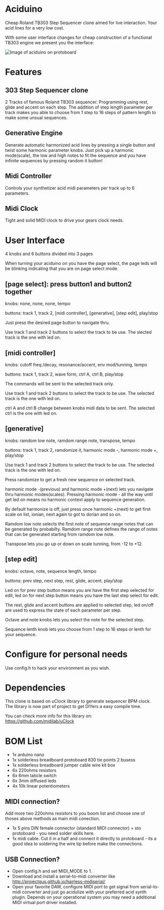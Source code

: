 # Aciduino

Cheap Roland TB303 Step Sequencer clone aimed for live interaction. Your acid lines for a very low cost.

With some user interface changes for cheap construction of a functional TB303 engine we present you the interface:

![Image of aciduino on protoboard](https://raw.githubusercontent.com/midilab/aciduino/master/Hardware/acid_step_sequencer-protoboard-v002.png)

# Features

## 303 Step Sequencer clone
2 Tracks of famous Roland TB303 sequencer. Programming using rest, glide and accent on each step. The addition of step length parameter per track makes you able to choose from 1 step to 16 steps of pattern length to make some unsual sequences.

## Generative Engine
Generate automatic harmonized acid lines by pressing a single button and twist some harmonic parameter knobs. Just pick up a harmonic mode(scale), the low and high notes to fit the sequence and you have infinite sequences by pressing random it button!

## Midi Controller
Controls your synthetizer acid midi parameters per track up to 6 parameters.

## Midi Clock
Tight and solid MIDI clock to drive your gears clock needs.

# User Interface

4 knobs and 6 buttons divided into 3 pages

When turning your aciduino on you have the page select, the page leds will be blinking indicating that you are on page select mode.

## [page select]: press button1 and button2 together
knobs: none, none, none, tempo

buttons: track 1, track 2, [midi controller], [generative], [step edit], play/stop

Just press the desired page button to navigate thru. 

Use track 1 and track 2 buttons to select the track to be use. The slected track is the one with led on.

## [midi controller]
knobs: cutoff freq./decay, resonance/accent, env mod/tunning, tempo

buttons: track 1, track 2, wave form, ctrl A, ctrl B, play/stop

The commands will be sent to the selected track only.

Use track 1 and track 2 buttons to select the track to be use. The selected track is the one with led on.

ctrl A and ctrl B change between knobs midi data to be sent. The selected ctrl is the one with led on.

## [generative]
knobs: ramdom low note, ramdom range note, transpose, tempo

buttons: track 1, track 2, ramdomize it, harmonic mode -, harmonic mode +, play/stop

Use track 1 and track 2 buttons to select the track to be use. The selected track is the one with led on.

Press randomize to get a fresh new sequence on selected track.

harmonic mode -(previous) and harmonic mode +(next) lets you navigate thru harmonic modes(scales). Pressing harmonic mode - all the way until get led on means no harmonic context apply to sequence generation.

By default harmonize is off, just press once harmonic +(next) to get first scale on list, ionian, next again to got to dorian and so on.

Ramdom low note selects the first note of sequence range notes that can be generated by probabilty. Ramdom range note defines the range of notes that can be generated starting from ramdom low note.

Transpose lets you go up or down on scale tunning, from -12 to +12.

## [step edit]
knobs: octave, note, sequence length, tempo 

buttons: prev step, next step, rest, glide, accent, play/stop

Led on for prev step button means you are have the first step selected for edit, led on for next step button means you have the last step select for edit.

The rest, glide and accent buttons are applied to selected step, led on/off are used to express the state of each parameter per step.

Octave and note knobs lets you select the note for the selected step.

Sequence lenth knob lets you choose from 1 step to 16 steps or lenth for your sequence.

# Configure for personal needs

Use config.h to hack your environment as you wish.

# Dependencies

This clone is based on uClock library to generate sequencer BPM clock. The library is now part of project to get DIYers a easy compile time.

You can check more info for this library on: https://github.com/midilab/uClock

# BOM List

* 1x arduino nano
* 1x solderless breadboard protoboard 830 tie points 2 busess
* 1x solderless breadboard jumper cable wire kit box
* 6x 220ohms resistors
* 6x 6mm taticle switch
* 6x 3mm diffused leds
* 4x 10k linear potentiometers

## MIDI connection?

Add more two 220ohms resistors to you boom list and choose one of thoses above methods as main midi conection.

* 1x 5 pins DIN female connector (standard MIDI connector) + sto protoboard - you need solder skills here.
* 1x midi cable. Cut it in  a half and connect it directly to protoboard - its a good idea to soldering the wire tip before make the connections.

## USB Connection?

* Open config.h and set MIDI_MODE to 1. 
* Download and install a serial-to-midi converter like http://projectgus.github.io/hairless-midiserial/ 
* Open your favorite DAW, configure MIDI port to get signal from serial-to-midi converter and just go acidulize with your preferred acid synth plugin. Depends on your operational system you may need a additional MIDI virtual port driver installed.
